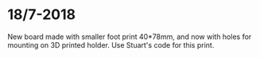 # 18/7-2018
New board made with smaller foot print 40*78mm, and now with holes for mounting on 3D printed holder.
Use Stuart's code for this print.
